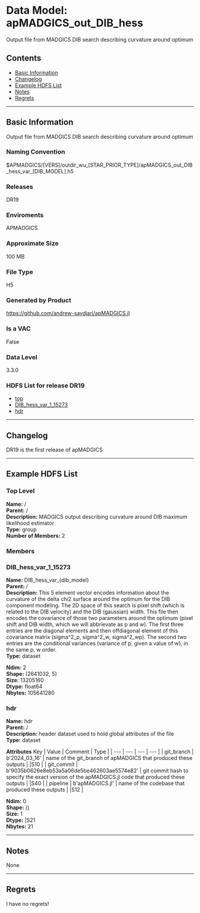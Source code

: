 # Data Model: apMADGICS_out_DIB_hess


Output file from MADGICS DIB search describing curvature around optimum


## Contents
- [Basic Information](#basic-information)
- [Changelog](#changelog)
- [Example HDFS List](#example-hdfs-list)
- [Notes](#notes)
- [Regrets](#regrets)
---

## Basic Information
Output file from MADGICS DIB search describing curvature around optimum

### Naming Convention
$APMADGICS/[VERS]/outdir_wu_[STAR_PRIOR_TYPE]/apMADGICS_out_DIB_hess_var_[DIB_MODEL].h5

### Releases
DR19

### Enviroments
APMADGICS

### Approximate Size
100 MB

### File Type
H5

### Generated by Product
https://github.com/andrew-saydjari/apMADGICS.jl

### Is a VAC
False

### Data Level
3.3.0

### HDFS List for release DR19
  - [top](#top-level)
  - [DIB_hess_var_1_15273](#DIB_hess_var_1_15273)
  - [hdr](#hdr)

---

## Changelog
DR19 is the first release of apMADGICS

---
## Example HDFS List

### Top Level

**Name:** /\
**Parent:**  /\
**Description:** MADGICS output describing curvature around DIB maximum likelihood estimator\
**Type:** group\
**Number of Members:**  2



### Members


### DIB_hess_var_1_15273

**Name:** DIB_hess_var_{dib_model}\
**Parent:**  /\
**Description:** This 5 element vector encodes information about the curvature of the delta chi2 surface around the optimum for the DIB component modeling. The 2D space of this search is pixel shift (which is related to the DIB velocity) and the DIB (gaussian) width. This file then encodes the covariance of those two parameters around the optimum (pixel shift and DIB width, which we will abbrievate as p and w). The first three entries are the diagonal elements and then offdiagonal element of this covariance matrix (sigma^2_p, sigma^2_w, sigma^2_wp). The second two entries are the conditional variances (variance of p, given a value of w), in the same p, w order.\
**Type:** dataset



**Ndim:** 2\
**Shape:** (2641032, 5)\
**Size:** 13205160\
**Dtype:** float64\
**Nbytes:** 105641280


### hdr

**Name:** hdr\
**Parent:**  /\
**Description:** header dataset used to hold global attributes of the file\
**Type:** dataset

**Attributes**
Key | Value | Comment | Type |
| --- | --- | --- | --- |
| git_branch | b'2024_03_16' | name of the git_branch of apMADGICS that produced these outputs | \|S10 |
| git_commit | b'9035b0626e8eb53a5a06de5be462603ae5574e82' | git commit hash to specify the exact version of the apMADGICS.jl code that produced these outputs | \|S40 |
| pipeline | b'apMADGICS.jl' | name of the codebase that produced these outputs | \|S12 |


**Ndim:** 0\
**Shape:** ()\
**Size:** 1\
**Dtype:** |S21\
**Nbytes:** 21



---
## Notes
None

---
## Regrets
I  have no regrets!
